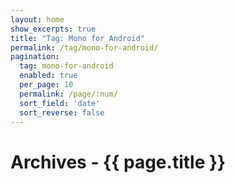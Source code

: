 ```yaml
---
layout: home
show_excerpts: true
title: "Tag: Mono for Android"
permalink: /tag/mono-for-android/
pagination:
  tag: mono-for-android
  enabled: true
  per_page: 10
  permalink: /page/:num/
  sort_field: 'date'
  sort_reverse: false
---
```


<h1>Archives - {{ page.title }}</h1>
